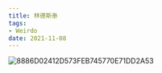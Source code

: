 ```yaml
---
title: 林德斯泰
tags:
- Weirdo
date: 2021-11-08
---
```

<!-- more -->

![8886D02412D573FEB745770E71DD2A53](https://user-images.githubusercontent.com/40051361/140751834-8f1c4292-8ebc-4dfb-8d1a-ae610f118661.jpg)
